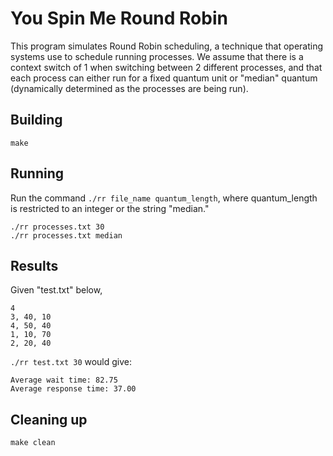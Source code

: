 # You Spin Me Round Robin

This program simulates Round Robin scheduling, a technique that operating systems use to schedule running processes. We assume that there is a context switch of 1 when switching between 2 different processes, and that each process can either run for a fixed quantum unit or "median" quantum (dynamically determined as the processes are being run).

## Building

```shell
make
```

## Running
Run the command ```./rr file_name quantum_length```, where quantum_length is restricted to an integer or the string "median."

```shell
./rr processes.txt 30
./rr processes.txt median
```

## Results
Given "test.txt" below,
```shell
4
3, 40, 10
4, 50, 40
1, 10, 70
2, 20, 40
```
```./rr test.txt 30``` would give:
```shell
Average wait time: 82.75
Average response time: 37.00
```

## Cleaning up

```shell
make clean
```
